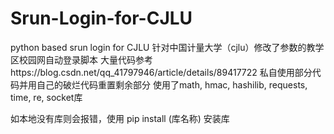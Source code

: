 # Srun-Login-for-CJLU
python based srun login for CJLU
针对中国计量大学（cjlu）修改了参数的教学区校园网自动登录脚本
大量代码参考https://blog.csdn.net/qq_41797946/article/details/89417722
私自使用部分代码并用自己的破烂代码重置剩余部分
使用了math, hmac, hashilib, requests, time, re, socket库

如本地没有库则会报错，使用
pip install (库名称) 
安装库
